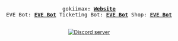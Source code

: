 <p align="center">
  <samp>
    gokiimax:
    <b><a href="https://gokiimax.github.io/">Website</a></b>
  </samp>
  <br>
  <samp>
    EVE Bot:
    <b><a href="https://gokiimax.github.io/EVE">EVE Bot</a></b>
  </samp>
    <samp>
    Ticketing Bot:
    <b><a href="https://gokiimax.github.io/ticketing">EVE Bot</a></b>
  </samp>
    <samp>
    Shop:
    <b><a href="https://gokimax.sellix.io/ ">EVE Bot</a></b>
  </samp>
<br> 
<br> 
	<p align="center">
		<a href="https://discord.gg/yVWygKS3Xn">
			<img src="https://canary.discordapp.com/api/guilds/999373116918743100/embed.png" alt="Discord server">
		</a>
	</p>
</p>
